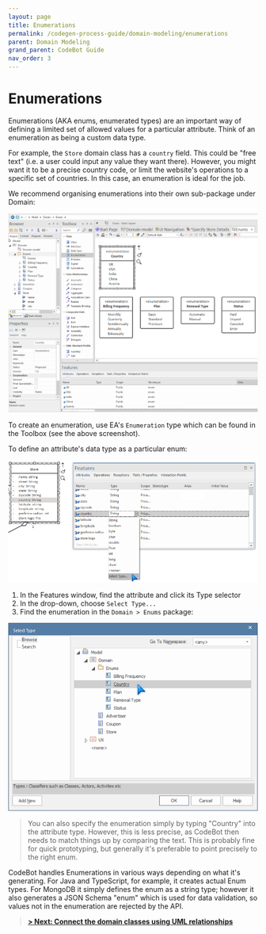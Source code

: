 ```yaml
---
layout: page
title: Enumerations
permalink: /codegen-process-guide/domain-modeling/enumerations
parent: Domain Modeling
grand_parent: CodeBot Guide
nav_order: 3
---
```


# Enumerations

Enumerations (AKA enums, enumerated types) are an important way of defining a limited set of allowed values for a particular attribute. Think of an enumeration as being a custom data type.

For example, the `Store` domain class has a `country` field. This could be "free text" (i.e. a user could input any value they want there). However, you might want it to be a precise country code, or limit the website's operations to a specific set of countries. In this case, an enumeration is ideal for the job.

We recommend organising enumerations into their own sub-package under Domain:

![Enumerated types](../../images/domain-model/enums.png "Enumerated types")


To create an enumeration, use EA's `Enumeration` type which can be found in the Toolbox (see the above screenshot).

To define an attribute's data type as a particular enum:

![Attribute enum type](../../images/domain-model/attribute-enum-type-1.png "Attribute enum type")


1. In the Features window, find the attribute and click its Type selector
2. In the drop-down, choose `Select Type...`
3. Find the enumeration in the `Domain > Enums` package:

![Attribute enum Country type](../../images/domain-model/attribute-enum-type-2.png "Attribute enum Country type")

> You can also specify the enumeration simply by typing "Country" into the attribute type. However, this is less precise, as CodeBot then needs to match things up by comparing the text. This is probably fine for quick prototyping, but generally it's preferable to point precisely to the right enum.

CodeBot handles Enumerations in various ways depending on what it's generating. For Java and TypeScript, for example, it creates actual Enum types. For MongoDB it simply defines the enum as a string type; however it also generates a JSON Schema "enum" which is used for data validation, so values not in the enumeration are rejected by the API.

> **[> Next: Connect the domain classes using UML relationships](relationships)**
